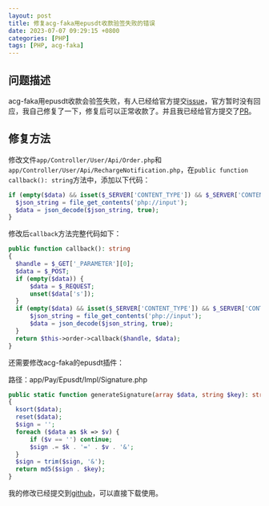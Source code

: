 ```yaml
---
layout: post
title: 修复acg-faka用epusdt收款验签失败的错误
date: 2023-07-07 09:29:15 +0800
categories: [PHP]
tags: [PHP, acg-faka]
---
```

## 问题描述

acg-faka用epusdt收款会验签失败，有人已经给官方提交[issue](https://github.com/lizhipay/acg-faka/issues/22)，官方暂时没有回应，我自己修复了一下，修复后可以正常收款了。并且我已经给官方提交了[PR](https://github.com/lizhipay/acg-faka/pull/63)。

<!-- more -->

## 修复方法

修改文件`app/Controller/User/Api/Order.php`和`app/Controller/User/Api/RechargeNotification.php`，在`public function callback(): string`方法中，添加以下代码：

```php
if (empty($data) && isset($_SERVER['CONTENT_TYPE']) && $_SERVER['CONTENT_TYPE'] == 'application/json') {
  $json_string = file_get_contents('php://input');
  $data = json_decode($json_string, true);
}
```

修改后`callback`方法完整代码如下：

```php
public function callback(): string
{
  $handle = $_GET['_PARAMETER'][0];
  $data = $_POST;
  if (empty($data)) {
      $data = $_REQUEST;
      unset($data['s']);
  }
  if (empty($data) && isset($_SERVER['CONTENT_TYPE']) && $_SERVER['CONTENT_TYPE'] == 'application/json') {
      $json_string = file_get_contents('php://input');
      $data = json_decode($json_string, true);
  }
  return $this->order->callback($handle, $data);
}
```

还需要修改acg-faka的epusdt插件：

路径：app/Pay/Epusdt/Impl/Signature.php

```php
public static function generateSignature(array $data, string $key): string
{
  ksort($data);
  reset($data);
  $sign = '';
  foreach ($data as $k => $v) {
      if ($v == '') continue;
      $sign .= $k . '=' . $v . '&';
  }
  $sign = trim($sign, '&');
  return md5($sign . $key);
}
```

我的修改已经提交到[github](https://github.com/songjian/acg-faka/commit/a57f6c02deca0c4b108bec70d8044ec4b19ab351)，可以直接下载使用。
